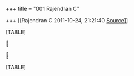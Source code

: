 +++
title = "001 Rajendran C"

+++
[[Rajendran C	2011-10-24, 21:21:40 [Source](https://groups.google.com/g/bvparishat/c/1LVIPI7PQgQ)]]



[TABLE]





[TABLE]

